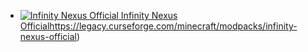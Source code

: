 + [![Infinity Nexus Official](http://cf.way2muchnoise.eu/242462.svg "I Nexus") Infinity Nexus Official](https://legacy.curseforge.com/minecraft/modpacks/infinity-nexus-official)https://legacy.curseforge.com/minecraft/modpacks/infinity-nexus-official)
